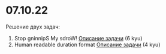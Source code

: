 # 07.10.22
Решение двух задач:

1. Stop gninnipS My sdroW! [Описание задачи](https://www.codewars.com/kata/5264d2b162488dc400000001) (6 kyu)
2. Human readable duration format [Описание задачи](https://www.codewars.com/kata/52742f58faf5485cae000b9a) (4 kyu)
